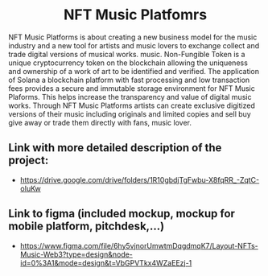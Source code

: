 <h1 align="center" id="title">NFT Music Platfomrs</h1>

<p id="description">NFT Music Platforms is about creating a new business model for the music industry and a new tool for artists and music lovers to exchange collect and trade digital versions of musical works. music. Non-Fungible Token is a unique cryptocurrency token on the blockchain allowing the uniqueness and ownership of a work of art to be identified and verified. The application of Solana a blockchain platform with fast processing and low transaction fees provides a secure and immutable storage environment for NFT Music Plaforms. This helps increase the transparency and value of digital music works. Through NFT Music Platforms artists can create exclusive digitized versions of their music including originals and limited copies and sell buy give away or trade them directly with fans, music lover.</p>

## Link with more detailed description of the project:
- https://drive.google.com/drive/folders/1R10gbdjTgFwbu-X8fqRR_-ZqtC-oIuKw

## Link to figma (included mockup, mockup for mobile platform, pitchdesk,...)
- https://www.figma.com/file/6hy5vjnorUmwtmDqgdmqK7/Layout-NFTs-Music-Web3?type=design&node-id=0%3A1&mode=design&t=VbGPVTkx4WZaEEzj-1
